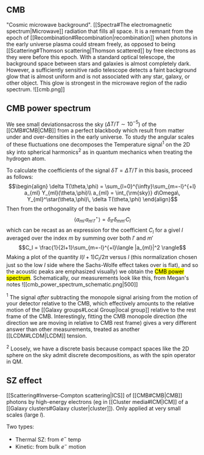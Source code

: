 ## CMB
"Cosmic microwave background". [[Spectra#The electromagnetic spectrum|Microwave]] radiation that fills all space. It is a remnant from the epoch of [[Recombination#Recombination|recombination]] when photons in the early universe plasma could stream freely, as opposed to being [[Scattering#Thomson scattering|Thomson scattered]] by free electrons as they were before this epoch. With a standard optical telescope, the background space between stars and galaxies is almost completely dark. However, a sufficiently sensitive radio telescope detects a faint background glow that is almost uniform and is not associated with any star, galaxy, or other object. This glow is strongest in the microwave region of the radio spectrum.
![[cmb.png]]


## CMB power spectrum
We see small deviationsacross the sky ($\Delta T/T \sim 10^{-5}$) of the [[CMB#CMB|CMB]] from a perfect blackbody which result from matter under and over-densities in the early universe. To study the angular scales of these fluctuations one decomposes the Temperature signal$^1$ on the 2D sky into spherical harmonics$^2$ as in quantum mechanics when treating the hydrogen atom. 

To calculate the coefficients of the signal $\delta T = \Delta T/T$ in this basis, proceed as follows: $$\begin{align}
\delta T(\theta,\phi) = \sum_{l=0}^{\infty}\sum_{m=-l}^{+l} a_{ml} Y_{ml}(\theta,\phi)\\
a_{ml} = \int_{\rm{sky}} d\Omega\, Y_{ml}^\star(\theta,\phi)\, \delta T(\theta,\phi)
\end{align}$$Then from the orthogonality of the basis we have $$\langle a_{ml} \, a_{m'l'}^\star\rangle = \delta_{ll'}\delta_{m m'} C_l$$which can be recast as an expression for the coefficient $C_l$ for a givel $l$ averaged over the index $m$ by summing over both $l'$ and $m'$ $$C_l = \frac{1}{2l+1}\sum_{m=-l}^{+l}\langle |a_{ml}|^2 \rangle$$Making a plot of the quantity $l(l+1)C_l/2\pi$ versus $l$ (this normalization chosen just so the low $l$ side where the Sachs-Wolfe effect takes over is flat), and so the acoustic peaks are emphasized visually) we obtain the <mark class="hltr-pink">CMB power spectrum</mark>. Schematically, our measurements look like this, from Megan's notes 
![[cmb_power_spectrum_schematic.png|500]]

$^1$ The signal *after* subtracting the monopole signal arising from the motion of your detector relative to the CMB, which effectively amounts to the relative motion of the [[Galaxy groups#Local Group|local group]] relative to the rest frame of the CMB. Interestingly, fitting the CMB monopole direction (the direction we are moving in relative to CMB rest frame) gives a very different answer than other measurements, treated as another [[LCDM#LCDM|LCDM]] tension.

$^2$ Loosely, we have a discrete basis because compact spaces like the 2D sphere on the sky admit discrete decompositions, as with the spin operator in QM.


## SZ effect
[[Scattering#Inverse-Compton scattering|ICS]] of [[CMB#CMB|CMB]] photons by high-energy electrons (eg in [[Cluster media#ICM|ICM]] of a [[Galaxy clusters#Galaxy cluster|cluster]]). Only applied at very small scales (large $l$).

Two types:
- Thermal SZ: from $e^-$ temp
- Kinetic: from bulk $e^-$ motion

